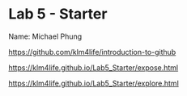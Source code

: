 # Lab 5 - Starter
Name: Michael Phung

https://github.com/klm4life/introduction-to-github

https://klm4life.github.io/Lab5_Starter/expose.html

https://klm4life.github.io/Lab5_Starter/explore.html
